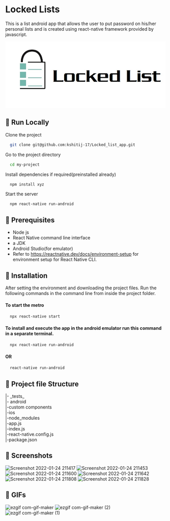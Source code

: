 
# Locked Lists

This is a list android app that allows the user to put password on his/her personal lists and is created using react-native framework provided by javascript.



![Logo](https://github.com/kshitij-17/Locked_list_app/blob/master/custom_components/locked%20list.png?raw=true)


## 🔗 Run Locally

Clone the project

```bash
  git clone git@github.com:kshitij-17/Locked_list_app.git
```

Go to the project directory

```bash
  cd my-project
```

Install dependencies if required(preinstalled already)

```bash
  npm install xyz
```

Start the server

```bash
  npm react-native run-android
```


## 🔗 Prerequisites 

- Node js
- React Native command line interface 
- a JDK 
- Android Studio(for emulator)
- Refer to https://reactnative.dev/docs/environment-setup for environment setup for React Native CLI.
## 🔗 Installation

After setting the environment and downloading the project files.
Run the following commands in the command line from inside the project folder.

#### To start the metro
```bash
  npx react-native start
``` 
#### To install and execute the app in the android emulator run this command in a separate terminal.
```bash
  npx react-native run-android
``` 
#### OR
```bash
  react-native run-android
```  

    
## 🔗 Project file Structure 
      
  |- \_tests_   
  |- android   
  |-custom components  
  |-ios  
  |-node_modules  
  |-app.js  
  |-index.js  
  |-react-native.config.js  
  |-package.json
 
## 🔗 Screenshots

![Screenshot 2022-01-24 211417](https://user-images.githubusercontent.com/91455206/150818094-265a45b2-832b-493d-b1c7-b5501af61db1.jpg)
![Screenshot 2022-01-24 211453](https://user-images.githubusercontent.com/91455206/150818463-2dde4cfb-1d88-4cfb-bb5b-924eeb173a4b.jpg)
![Screenshot 2022-01-24 211600](https://user-images.githubusercontent.com/91455206/150818553-4a5a3182-9885-48b1-bb12-fd545f7aaf79.jpg)
![Screenshot 2022-01-24 211642](https://user-images.githubusercontent.com/91455206/150818595-4c462564-c49e-4f23-98fc-8eb994fd7f84.jpg)
![Screenshot 2022-01-24 211808](https://user-images.githubusercontent.com/91455206/150818605-f1cb2bfa-cb4c-48b6-9f69-7bcc78c4bd21.jpg)
![Screenshot 2022-01-24 211828](https://user-images.githubusercontent.com/91455206/150818586-d7e3e2df-b62f-4cb4-bd56-135949003569.jpg)





## 🔗 GIFs

![ezgif com-gif-maker](https://user-images.githubusercontent.com/91455206/150822693-75a41f37-8d3a-4692-954c-22b7e0523118.gif)
![ezgif com-gif-maker (2)](https://user-images.githubusercontent.com/91455206/150822730-45acbc18-a5c6-4fe6-bc7b-495bac272d43.gif)
![ezgif com-gif-maker (1)](https://user-images.githubusercontent.com/91455206/150822741-47930ae5-fc03-4e58-b1d9-654f26b8b19a.gif)
